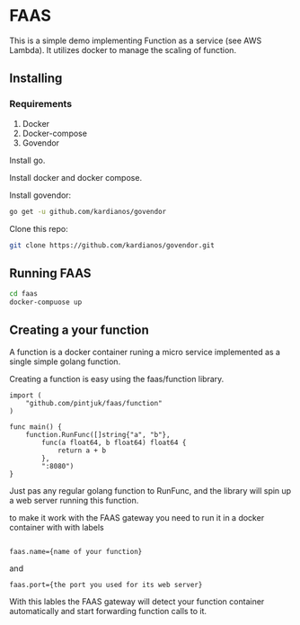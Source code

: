 # FAAS

This is a simple demo implementing Function as a service (see AWS Lambda). It utilizes docker to manage the scaling of function.

## Installing
### Requirements
1) Docker
2) Docker-compose
3) Govendor

Install go.

Install docker and docker compose.

Install govendor: 

``` bash
go get -u github.com/kardianos/govendor
```

Clone this repo:

``` bash
git clone https://github.com/kardianos/govendor.git
```


## Running FAAS

``` bash
cd faas
docker-compuose up
```

## Creating a your function
A function is a docker container runing a micro service implemented as a single simple golang function.

Creating a function is easy using the faas/function library.

``` golang
import (
	"github.com/pintjuk/faas/function"
)

func main() {
	function.RunFunc([]string{"a", "b"},
		func(a float64, b float64) float64 {
			return a + b
		},
		":8080")
}
```

Just pas any regular golang function to RunFunc, and the library will spin up a web server running this function.


to make it work with the FAAS gateway you need to run it in a docker container with with labels 

``` 

faas.name={name of your function}
```


and 

``` 
faas.port={the port you used for its web server}
```

With this lables the FAAS gateway will detect your function container automatically and start forwarding function calls to it. 

